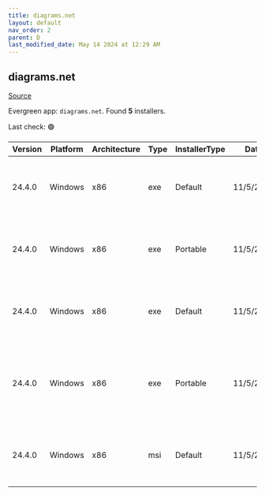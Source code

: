 ```yaml
---
title: diagrams.net
layout: default
nav_order: 2
parent: D
last_modified_date: May 14 2024 at 12:29 AM
---
```


## diagrams.net

[Source](https://www.diagrams.net/)

Evergreen app: `diagrams.net`. Found **5** installers.

Last check: 🟢

| Version | Platform | Architecture | Type | InstallerType | Date      | Size      | URI                                                                                                                                                                                                                                            |
| ------- | -------- | ------------ | ---- | ------------- | --------- | --------- | ---------------------------------------------------------------------------------------------------------------------------------------------------------------------------------------------------------------------------------------------- |
| 24.4.0  | Windows  | x86          | exe  | Default       | 11/5/2024 | 113268040 | [https://github.com/jgraph/drawio-desktop/releases/download/v24.4.0/draw.io-24.4.0-windows-installer.exe](https://github.com/jgraph/drawio-desktop/releases/download/v24.4.0/draw.io-24.4.0-windows-installer.exe)                             |
| 24.4.0  | Windows  | x86          | exe  | Portable      | 11/5/2024 | 113052576 | [https://github.com/jgraph/drawio-desktop/releases/download/v24.4.0/draw.io-24.4.0-windows-no-installer.exe](https://github.com/jgraph/drawio-desktop/releases/download/v24.4.0/draw.io-24.4.0-windows-no-installer.exe)                       |
| 24.4.0  | Windows  | x86          | exe  | Default       | 11/5/2024 | 97534752  | [https://github.com/jgraph/drawio-desktop/releases/download/v24.4.0/draw.io-ia32-24.4.0-windows-32bit-installer.exe](https://github.com/jgraph/drawio-desktop/releases/download/v24.4.0/draw.io-ia32-24.4.0-windows-32bit-installer.exe)       |
| 24.4.0  | Windows  | x86          | exe  | Portable      | 11/5/2024 | 97319760  | [https://github.com/jgraph/drawio-desktop/releases/download/v24.4.0/draw.io-ia32-24.4.0-windows-32bit-no-installer.exe](https://github.com/jgraph/drawio-desktop/releases/download/v24.4.0/draw.io-ia32-24.4.0-windows-32bit-no-installer.exe) |
| 24.4.0  | Windows  | x86          | msi  | Default       | 11/5/2024 | 123871232 | [https://github.com/jgraph/drawio-desktop/releases/download/v24.4.0/draw.io-24.4.0.msi](https://github.com/jgraph/drawio-desktop/releases/download/v24.4.0/draw.io-24.4.0.msi)                                                                 |
